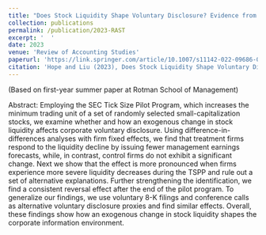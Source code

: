 ```yaml
---
title: "Does Stock Liquidity Shape Voluntary Disclosure? Evidence from the SEC Tick Size Pilot Program. (With Ole-Kristian Hope)"
collection: publications
permalink: /publication/2023-RAST
excerpt: '  '
date: 2023
venue: 'Review of Accounting Studies'
paperurl: 'https://link.springer.com/article/10.1007/s11142-022-09686-0'
citation: 'Hope and Liu (2023), Does Stock Liquidity Shape Voluntary Disclosure? Evidence from the SEC Tick Size Pilot Program, Review of Accounting Studies'
---
```

(Based on first-year summer paper at Rotman School of Management)

Abstract: Employing the SEC Tick Size Pilot Program, which increases the minimum trading unit of a set of randomly selected small-capitalization stocks, we examine whether and how an exogenous change in stock liquidity affects corporate voluntary disclosure. Using difference-in-differences analyses with firm fixed effects, we find that treatment firms respond to the liquidity decline by issuing fewer management earnings forecasts, while, in contrast, control firms do not exhibit a significant change. Next we show that the effect is more pronounced when firms experience more severe liquidity decreases during the TSPP and rule out a set of alternative explanations. Further strengthening the identification, we find a consistent reversal effect after the end of the pilot program. To generalize our findings, we use voluntary 8-K filings and conference calls as alternative voluntary disclosure proxies and find similar effects. Overall, these findings show how an exogenous change in stock liquidity shapes the corporate information environment.

